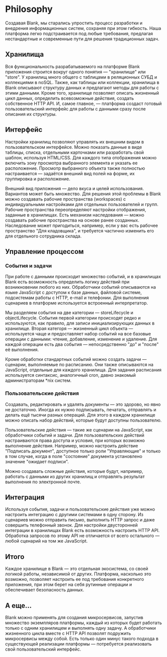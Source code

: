 # Philosophy

Создавая Blank, мы старались упростить процесс разработки и внедрения информационных систем, сохраняя при этом гибкость. Наша платформа легко подстраивается под любые требования, предлагая нестандартные и современные пути для решения традиционных задач.

## Хранилища

Вся функциональность разрабатываемого на платформе Blank приложения строится вокруг одного понятия &mdash; "хранилище" или "store". У хранилищ много общего с таблицами в реляционных СУБД и коллекциями в noSQL. Также, как таблицы или коллекции, хранилища в Blank описывают структуру данных и предлагают методы для работы с этими данными. Кроме того, хранилище позволяет описать жизненный цикл данных, определить всевозможные действия, создать собственное HTTP API. И, самое главное, &mdash; платформа создаст готовый пользовательский интерфейс для работы с данными сразу после описания их структуры.

## Интерфейс

Настройки хранилищ позволяют управлять их внешним видом в пользовательском интерфейсе. Можно показать данные в виде таблицы, списка, отдельными карточками или разработать свой шаблон, используя HTML/CSS. Для каждого типа отображения можно включить зону просмотра выбранного элемента и указать ее расположение. Просмотр выбранного объекта также полностью настраивается &mdash; задаётся внешний вид полей на форме, их группировка и расположение.

Внешний вид приложения &mdash; дело вкуса и целей использования. Вариантов может быть множество. Для решения этой проблемы в Blank можно создавать рабочие пространства (workspaces) с индивидуальными настройками для отдельных пользователей и групп. Рабочие пространства переопределяют настройки отображения, заданные в хранилищах. Есть механизм наследования &mdash; можно создавать рабочие пространства на основе ранее созданных. Наследование может пригодиться, например, если у вас есть рабочее пространство "Для кладовщика", и требуется частично изменить его для отдельного сотрудника склада.

## Управление процессом

### События и задачи

При работе с данными происходит множество событий, и в хранилищах Blank есть возможность определить логику действий при возникновении любого из них. Обработчики событий описываются на языке JavaScript с доступом к базе данных, файловой системе, подсистемам работы с HTTP, e-mail и телефонии. Для выполнения сценариев в платформе используется встроенный интерпретатор. 

Мы разделяем события на две категории &mdash; storeLifecycle и objectLifecycle. События первой категории происходят редко и используются, как правило, для записи инициализирующих данных в хранилище. Вторая категоря &mdash; жизненный цикл объекта &mdash; используется чаще и предоставляет набор событий на все базовые операции с данными: чтение, добавление, изменение и удаление. Для каждой операции есть два события &mdash; непосредственно "до" и "после" её выполнения.

Кроме обработки стандартных событий можно создать задачи &mdash; сценарии, выполняемые по расписанию. Они также описываются на JavaScript, отдельные для каждого хранилища. Для задания расписания используется синтаксис, аналогичный cron, давно знакомый администраторам *nix систем.

### Пользовательские действия

Создавать, редактировать и удалять документы &mdash; это здорово, но явно не достаточно. Иногда их нужно подписывать, печатать, отправлять и делать ещё тысячи разных операций. Для этого в каждом хранилище можно описать набор действий, которые будут доступны пользователю. 

Пользовательские действия &mdash; такие же сценарии на JavaScript, как обработчики событий и задачи. Для пользовательских действий настраиваются права доступа и условия, при которых возможно выполнение действия. Например, можно настроить действие "Подписать документ", доступное только роли "Управляющие" и только в том случае, когда в поле "состояние" документа установлено значение "ожидает подписи".

Можно создавать сложные действия, которые будут, например, работать с данными из других хранилищ и отправлять результат выполнения по электронной почте.

## Интеграция

Используя события, задачи и пользовательские действия уже можно настроить интеграцию с другими системами в одну сторону. Из сценариев можно отправить письмо, выполнить HTTP запрос и даже совершить телефонный звонок. Для настройки двусторонней интеграции в хранилищах Blank есть возможность настроить HTTP API. Обработка запросов по этому API не отличается от всего остального &mdash; любой сценарий на том же JavaScript.

## Итого

Каждое хранилище в Blank &mdash; это отдельная экосистема, со своей логикой работы, независимой от других. Платформа, насколько это возможно, позволяет настроить ее под требования конкретного приложения, при этом берет на себя рутинные операции и обеспечивает безопасность данных.

## А еще...

Blank можно применять для создания микросервисов, запустив множество экземпляров платформы, каждый из которых будет работать только с одним хранилищем и выполнять одну задачу. А обработчики жизненного цикла вместе с HTTP API позволят подружить микросервисы между собой. Есть только один минус такого подхода в существующей реализации платформы &mdash; потребуется реализовать свой пользовательский интерфейс.
